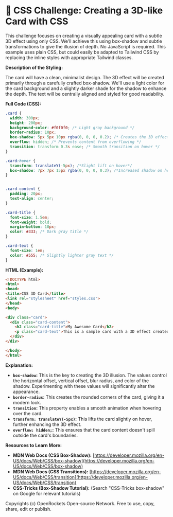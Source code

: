 # 🐞 CSS Challenge:  Creating a 3D-like Card with CSS


This challenge focuses on creating a visually appealing card with a subtle 3D effect using only CSS.  We'll achieve this using box-shadow and subtle transformations to give the illusion of depth.  No JavaScript is required.  This example uses plain CSS, but could easily be adapted to Tailwind CSS by replacing the inline styles with appropriate Tailwind classes.


**Description of the Styling:**

The card will have a clean, minimalist design. The 3D effect will be created primarily through a carefully crafted box-shadow.  We'll use a light color for the card background and a slightly darker shade for the shadow to enhance the depth.  The text will be centrally aligned and styled for good readability.


**Full Code (CSS):**

```css
.card {
  width: 300px;
  height: 200px;
  background-color: #f0f0f0; /* Light gray background */
  border-radius: 10px;
  box-shadow: 5px 5px 10px rgba(0, 0, 0, 0.2); /* Creates the 3D effect */
  overflow: hidden; /* Prevents content from overflowing */
  transition: transform 0.3s ease; /* Smooth transition on hover */
}

.card:hover {
  transform: translateY(-5px); /*Slight lift on hover*/
  box-shadow: 7px 7px 15px rgba(0, 0, 0, 0.3); /*Increased shadow on hover*/
}


.card-content {
  padding: 20px;
  text-align: center;
}

.card-title {
  font-size: 1.5em;
  font-weight: bold;
  margin-bottom: 10px;
  color: #333; /* Dark gray title */
}

.card-text {
  font-size: 1em;
  color: #555; /* Slightly lighter gray text */
}
```

**HTML (Example):**

```html
<!DOCTYPE html>
<html>
<head>
<title>CSS 3D Card</title>
<link rel="stylesheet" href="styles.css">
</head>
<body>

<div class="card">
  <div class="card-content">
    <h2 class="card-title">My Awesome Card</h2>
    <p class="card-text">This is a sample card with a 3D effect created using only CSS.  Hover over the card to see the animation.</p>
  </div>
</div>

</body>
</html>
```


**Explanation:**

* **`box-shadow`:** This is the key to creating the 3D illusion. The values control the horizontal offset, vertical offset, blur radius, and color of the shadow.  Experimenting with these values will significantly alter the appearance.
* **`border-radius`:** This creates the rounded corners of the card, giving it a modern look.
* **`transition`:**  This property enables a smooth animation when hovering over the card.
* **`transform: translateY(-5px)`:** This lifts the card slightly on hover, further enhancing the 3D effect.
* **`overflow: hidden;`:** This ensures that the card content doesn't spill outside the card's boundaries.

**Resources to Learn More:**

* **MDN Web Docs (CSS Box-Shadow):** [https://developer.mozilla.org/en-US/docs/Web/CSS/box-shadow](https://developer.mozilla.org/en-US/docs/Web/CSS/box-shadow)
* **MDN Web Docs (CSS Transitions):** [https://developer.mozilla.org/en-US/docs/Web/CSS/transition](https://developer.mozilla.org/en-US/docs/Web/CSS/transition)
* **CSS-Tricks (Box-Shadow Tutorial):** (Search "CSS-Tricks box-shadow" on Google for relevant tutorials)


Copyrights (c) OpenRockets Open-source Network. Free to use, copy, share, edit or publish.

